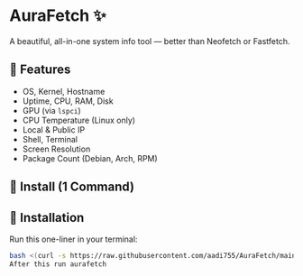 # AuraFetch ✨

A beautiful, all-in-one system info tool — better than Neofetch or Fastfetch.

## 🔧 Features

- OS, Kernel, Hostname
- Uptime, CPU, RAM, Disk
- GPU (via `lspci`)
- CPU Temperature (Linux only)
- Local & Public IP
- Shell, Terminal
- Screen Resolution
- Package Count (Debian, Arch, RPM)

## 🚀 Install (1 Command)

## 🚀 Installation

Run this one-liner in your terminal:

```bash
bash <(curl -s https://raw.githubusercontent.com/aadi755/AuraFetch/main/install.sh)
After this run aurafetch
